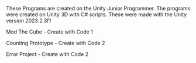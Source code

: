 These Programs are created on the Unity Junior Programmer. The programs were created on Unity 3D with C# scripts. These were made with the Unity version 2023.2.3f1

Mod The Cube - Create with Code 1

Counting Prototype - Create with Code 2

Error Project - Create with Code 2
